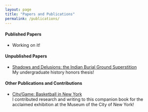 ```yaml
---
layout: page
title: "Papers and Publications"
permalink: /publications/
---
```


#### Published Papers

+ Working on it!

#### Unpublished Papers

+ [Shadows and Delusions: the Indian Burial Ground Superstition](https://www.sas.rochester.edu/his/news-events/2021/2021-06-18_news.html) <br>
My undergraduate history honors thesis!

#### Other Publications and Contributions

+ [City/Game: Basketball in New York](https://www.rizzoliusa.com/book/9780847867622/) <br>
I contributed research and writing to this companion book for the acclaimed exhibition at the Museum of the City of New York!